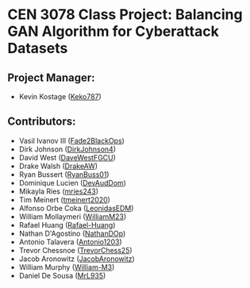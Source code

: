 # CEN 3078 Class Project: Balancing GAN Algorithm for Cyberattack Datasets

## Project Manager:
- Kevin Kostage ([Keko787](https://github.com/Keko787))

## Contributors:
- Vasil Ivanov III ([Fade2BlackOps](https://github.com/Fade2BlackOps))
- Dirk Johnson ([DirkJohnson4](https://github.com/DirkJohnson4))
- David West ([DaveWestFGCU](https://github.com/DaveWestFGCU))
- Drake Walsh ([DrakeAW](https://github.com/DrakeAW))
- Ryan Bussert ([RyanBuss01](https://github.com/RyanBuss01))
- Dominique Lucien ([DevAudDom](https://github.com/DevAudDom))
- Mikayla Ries ([mries243](https://github.com/mries243))
- Tim Meinert ([tmeinert2020](https://github.com/tmeinert2020))
- Alfonso Orbe Coka ([LeonidasEDM](https://github.com/LeonidasEDM))
- William Mollaymeri ([WilliamM23](https://github.com/WilliamM23))
- Rafael Huang ([Rafael-Huang](https://github.com/Rafael-Huang))
- Nathan D'Agostino ([NathanDOp](https://github.com/NathanDOp))
- Antonio Talavera ([Antonio1203](https://github.com/Antonio1203))
- Trevor Chessnoe ([TrevorChess25](https://github.com/TrevorChess25))
- Jacob Aronowitz ([JacobAronowitz](https://github.com/JacobAronowitz))
- William Murphy ([William-M3](https://github.com/William-M3))
- Daniel De Sousa ([MrL935](https://github.com/MrL935))
